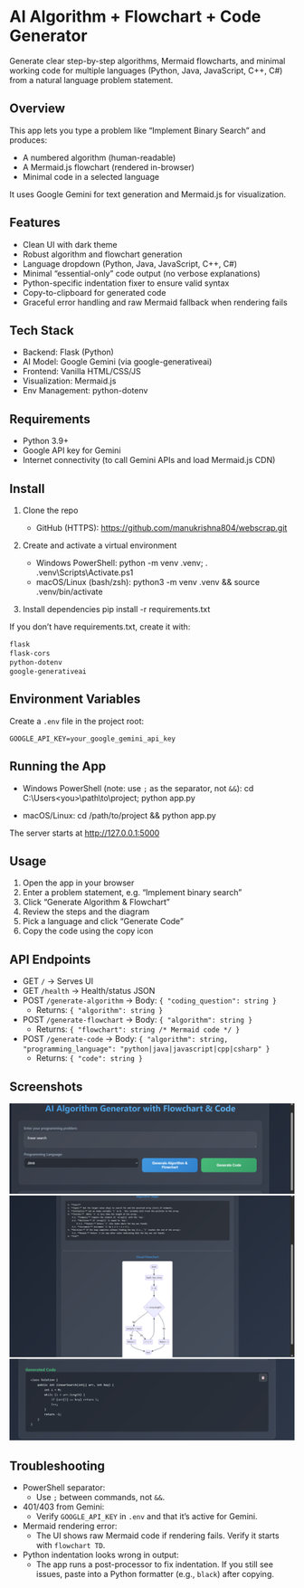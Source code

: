 AI Algorithm + Flowchart + Code Generator
========================================

Generate clear step-by-step algorithms, Mermaid flowcharts, and minimal working code for multiple languages (Python, Java, JavaScript, C++, C#) from a natural language problem statement.

Overview
--------
This app lets you type a problem like “Implement Binary Search” and produces:
- A numbered algorithm (human-readable)
- A Mermaid.js flowchart (rendered in-browser)
- Minimal code in a selected language

It uses Google Gemini for text generation and Mermaid.js for visualization.

Features
--------
- Clean UI with dark theme
- Robust algorithm and flowchart generation
- Language dropdown (Python, Java, JavaScript, C++, C#)
- Minimal “essential-only” code output (no verbose explanations)
- Python-specific indentation fixer to ensure valid syntax
- Copy-to-clipboard for generated code
- Graceful error handling and raw Mermaid fallback when rendering fails

Tech Stack
---------
- Backend: Flask (Python)
- AI Model: Google Gemini (via google-generativeai)
- Frontend: Vanilla HTML/CSS/JS
- Visualization: Mermaid.js
- Env Management: python-dotenv

Requirements
------------
- Python 3.9+
- Google API key for Gemini
- Internet connectivity (to call Gemini APIs and load Mermaid.js CDN)

Install
-------
1) Clone the repo
   - GitHub (HTTPS):
     https://github.com/manukrishna804/webscrap.git

2) Create and activate a virtual environment
   - Windows PowerShell:
     python -m venv .venv; . .venv\Scripts\Activate.ps1
   - macOS/Linux (bash/zsh):
     python3 -m venv .venv && source .venv/bin/activate

3) Install dependencies
   pip install -r requirements.txt

If you don’t have requirements.txt, create it with:
```
flask
flask-cors
python-dotenv
google-generativeai
```

Environment Variables
---------------------
Create a `.env` file in the project root:
```
GOOGLE_API_KEY=your_google_gemini_api_key
```

Running the App
---------------
- Windows PowerShell (note: use `;` as the separator, not `&&`):
  cd C:\Users\<you>\path\to\project; python app.py

- macOS/Linux:
  cd /path/to/project && python app.py

The server starts at http://127.0.0.1:5000

Usage
-----
1) Open the app in your browser
2) Enter a problem statement, e.g. “Implement binary search”
3) Click “Generate Algorithm & Flowchart”
4) Review the steps and the diagram
5) Pick a language and click “Generate Code”
6) Copy the code using the copy icon

API Endpoints
-------------
- GET `/` → Serves UI
- GET `/health` → Health/status JSON
- POST `/generate-algorithm` → Body: `{ "coding_question": string }`
  - Returns: `{ "algorithm": string }`
- POST `/generate-flowchart` → Body: `{ "algorithm": string }`
  - Returns: `{ "flowchart": string /* Mermaid code */ }`
- POST `/generate-code` → Body: `{ "algorithm": string, "programming_language": "python|java|javascript|cpp|csharp" }`
  - Returns: `{ "code": string }`

Screenshots
-----------
![Input](docs/input.png)
![Algorithm and Flowchart](docs/algorithm%26flowchart.png)
![Code](docs/code.png)


Troubleshooting
---------------
- PowerShell separator:
  - Use `;` between commands, not `&&`.
- 401/403 from Gemini:
  - Verify `GOOGLE_API_KEY` in `.env` and that it’s active for Gemini.
- Mermaid rendering error:
  - The UI shows raw Mermaid code if rendering fails. Verify it starts with `flowchart TD`.
- Python indentation looks wrong in output:
  - The app runs a post-processor to fix indentation. If you still see issues, paste into a Python formatter (e.g., `black`) after copying.


